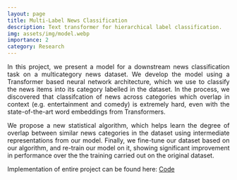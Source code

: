 ```yaml
---
layout: page
title: Multi-Label News Classification
description: Text transformer for hierarchical label classification.
img: assets/img/model.webp
importance: 2
category: Research
---
```


<p align="justify"> In this project, we present a model for a downstream news classification task on a multicategory news dataset. We develop the model using a Transformer based neural network architecture, which we use to classify the news items into its category labelled in the dataset. In the process, we discovered that classifcation of news across categories which overlap in context (e.g. entertainment and comedy) is extremely hard, even with the state-of-the-art word embeddings from Transformers.  </p>

<p align="justify"> We propose a new statistical algorithm, which helps learn the degree of overlap between similar news categories in the dataset using intermediate representations from our model. Finally, we fine-tune our dataset based on our algorithm, and re-train our model on it, showing significant improvement in performance over the the training carried out on the original dataset. </p>

Implementation of entire project can be found here: <a href="https://github.com/Siddhant-Ray/Attentive-neural-networks-for-news-classification"> Code </a>
